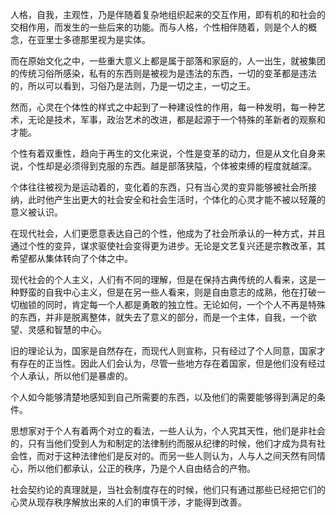 <p data-pid="EEL9vBGc">人格，自我，主观性，乃是伴随着复杂地组织起来的交互作用，即有机的和社会的交相作用，而发生的一些后来的功能。而与人格，个性相伴随着，则是个人的概念，在亚里士多德那里视为是实体。</p><p data-pid="klt7SLr9">而在原始文化之中，一些重大意义上都是属于部落和家庭的，人一出生，就被集团的传统习俗所感染，私有的东西则是被视为是违法的东西，一切的变革都是违法的，所以可以看到，习俗乃是法则，乃是一切之主，一切之王。</p><p data-pid="poZWTbHR">然而，心灵在个体性的样式之中起到了一种建设性的作用，每一种发明，每一种艺术，无论是技术，军事，政治艺术的改进，都是起源于一个特殊的革新者的观察和才能。</p><p data-pid="csMVIdAf">个性有着双重性，趋向于再生的文化来说，个性是变革的动力，但是从文化自身来说，个性却是必须得到克服的东西。越是部落狭隘，个体被束缚的程度就越深。</p><p data-pid="soeKXnse">个体往往被视为是运动着的，变化着的东西，只有当心灵的变异能够被社会所接纳，此时他产生出更大的社会安全和社会生活时，个体化的心灵才能不被以轻蔑的意义被认识。</p><p data-pid="BC_sRHT9">在现代社会，人们更愿意表达自己的个性，他成为了社会所承认的一种方式，并且通过个性的变异，谋求驱使社会变得更为进步。无论是文艺复兴还是宗教改革，其希望都从集体转向了个体之中。</p><p data-pid="33PI3OTH">现代社会的个人主义，人们有不同的理解，但是在保持古典传统的人看来，这是一种野蛮的自我中心主义，但是在另一些人看来，则是自由意志的成熟，他在打破一切枷锁的同时，肯定每一个人都是勇敢的独立性。无论如何，一个个人不再是特殊的东西，并非是脱离整体，就失去了意义的部分，而是一个主体，自我，一个欲望、灵感和智慧的中心。</p><p data-pid="7djc_sXq">旧的理论认为，国家是自然存在，而现代人则宣称，只有经过了个人同意，国家才有存在的正当性。因此人们会认为，尽管一些地方存在着国家，但是他们没有经过个人承认，所以他们是暴虐的。</p><p data-pid="8eXqciDZ">个人如今能够清楚地感知到自己所需要的东西，以及他们的需要能够得到满足的条件。</p><p data-pid="uuD2XsDY">思想家对于个人有着两个对立的看法，一些人认为，个人究其天性，他们是非社会的，只有当他们受到人为和制定的法律制约而服从纪律的时候，他们才成为具有社会性，而对于这种法律他们是反对的。而另一些人则认为，人与人之间天然有同情心，所以他们都承认，公正的秩序，乃是个人自由结合的产物。</p><p data-pid="Nped3ULJ">社会契约论的真理就是，当社会制度存在的时候，他们只有通过那些已经把它们的心灵从现存秩序解放出来的人们的审慎干涉，才能得到改善。</p><p></p>